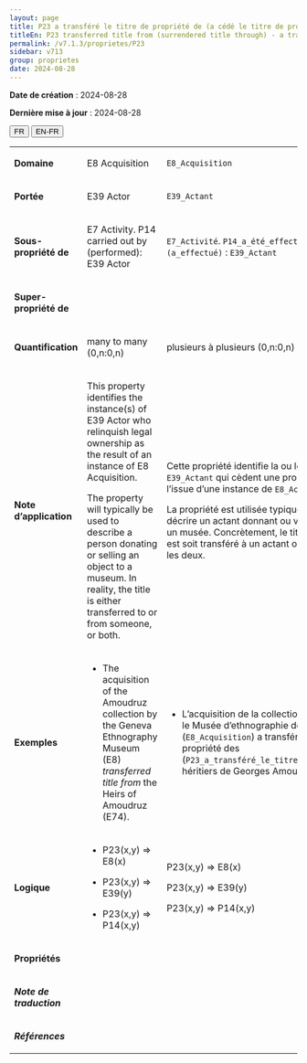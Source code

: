 ```yaml
---
layout: page
title: P23 a transféré le titre de propriété de (a cédé le titre de propriété à)
titleEn: P23 transferred title from (surrendered title through) - a transféré le titre de propriété de (a cédé le titre de propriété à)
permalink: /v7.1.3/proprietes/P23
sidebar: v713
group: proprietes
date: 2024-08-28
---
```


**Date de création** : 2024-08-28

**Dernière mise à jour** : 2024-08-28

<div class="lang-buttons">
 <button id="fr" class="activate">FR</button>
 <button id="en-fr">EN-FR</button>
</div>

<table>
<tbody>
<tr>
<td><p><strong>Domaine</strong></p></td>
<td class="en">
<p>E8 Acquisition</p>
</td>
<td>
<p><code class="language-plaintext highlighter-rouge">E8_Acquisition</code> </p>
</td>
</tr>
<tr>
<td><p><strong>Portée</strong></p></td>
<td class="en">
<p>E39 Actor</p>
</td>
<td>
<p><code class="language-plaintext highlighter-rouge">E39_Actant</code></p>
</td>
</tr>
<tr>
<td><p><strong>Sous-propriété de</strong></p></td>
<td class="en">
<p>E7 Activity. P14 carried out by (performed): E39 Actor</p>
</td>
<td>
<p><code class="language-plaintext highlighter-rouge">E7_Activité</code>. <code class="language-plaintext highlighter-rouge">P14_a_été_effectué_par (a_effectué)</code> : <code class="language-plaintext highlighter-rouge">E39_Actant</code></p>
</td>
</tr>
<tr>
<td><p><strong>Super-propriété de</strong></p></td>
<td class="en">
</td>
<td>
</td>
</tr>
<tr>
<td><p><strong>Quantification</strong></p></td>
<td class="en">
<p>many to many (0,n:0,n)</p>
</td>
<td>
<p>plusieurs à plusieurs (0,n:0,n)</p>
</td>
</tr>
<tr>
<td><p><strong>Note d’application</strong></p></td>
<td class="en">
<p>This property identifies the instance(s) of E39 Actor who relinquish legal ownership as the result of an instance of E8 Acquisition.</p>
<p>The property will typically be used to describe a person donating or selling an object to a museum. In reality, the title is either transferred to or from someone, or both.</p>
</td>
<td>
<p>Cette propriété identifie la ou les instances de <code class="language-plaintext highlighter-rouge">E39_Actant</code> qui cèdent une propriété légale à l’issue d’une instance de <code class="language-plaintext highlighter-rouge">E8_Acquisition</code>.</p>
<p>La propriété est utilisée typiquement pour décrire un actant donnant ou vendant un objet à un musée. Concrètement, le titre de propriété est soit transféré à un actant ou d’un actant, soit les deux.</p>
</td>
</tr>
<tr>
<td><p><strong>Exemples</strong></p></td>
<td class="en">
<ul>
<li><p>The acquisition of the Amoudruz collection by the Geneva Ethnography Museum (E8) <em>transferred title from </em>the Heirs of Amoudruz (E74).</p>
</li>
</ul>
</td>
<td>
<ul>
<li><p>L’acquisition de la collection Amoudruz par le Musée d’ethnographie de Genève (<code class="language-plaintext highlighter-rouge">E8_Acquisition</code>) a transféré le titre de propriété des (<code class="language-plaintext highlighter-rouge">P23_a_transféré_le_titre_de_propriété_de</code>) héritiers de Georges Amoudruz (<code class="language-plaintext highlighter-rouge">E74_Groupe</code>).</p>
</li>
</ul>
</td>
</tr>
<tr>
<td><p><strong>Logique</strong></p></td>
<td class="en">
<ul>
<li><p>P23(x,y) ⇒ E8(x)</p>
</li>
<li><p>P23(x,y) ⇒ E39(y) </p>
</li>
<li><p>P23(x,y) ⇒ P14(x,y)</p>
</li>
</ul>
</td>
<td>
<p>P23(x,y) ⇒ E8(x)</p>
<p>P23(x,y) ⇒ E39(y)</p>
<p>P23(x,y) ⇒ P14(x,y)</p>
</td>
</tr>
<tr>
<td><p><strong>Propriétés</strong></p></td>
<td class="en">
</td>
<td>
</td>
</tr>
<tr>
<td><p><strong><em>Note de traduction</em></strong></p></td>
<td colspan="2">
</td>
</tr>
<tr>
<td><p><strong><em>Références</em></strong></p></td>
<td colspan="2">
<p><em></em></p>
</td>
</tr>
</tbody>
</table>
